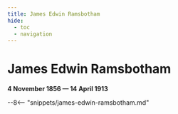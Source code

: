 ```yaml
---
title: James Edwin Ramsbotham
hide:
  - toc
  - navigation 
---
```


# James Edwin Ramsbotham

**4 November 1856 — 14 April 1913**

--8<-- "snippets/james-edwin-ramsbotham.md"
